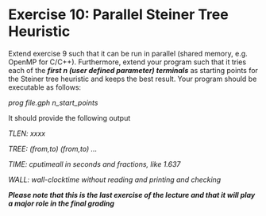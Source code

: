 
# Exercise 10: Parallel Steiner Tree Heuristic

Extend exercise 9 such that it can be run in parallel (shared memory, e.g. OpenMP for C/C++).
Furthermore, extend your program such that it tries each of the ***first n (user defined parameter) terminals*** as starting points for the Steiner tree heuristic and keeps the best result.
Your program should be executable as follows:

*prog file.gph n_start_points*

It should provide the following output

*TLEN:	xxxx*

*TREE:	(from,to)	(from,to)	...*

*TIME:	cputimeall	in	seconds	and	fractions,	like	1.637*

*WALL:	wall-clocktime without	reading	and	printing	and	checking*



***Please note that this is the last exercise of the lecture and that it will play a major role in the final grading***
